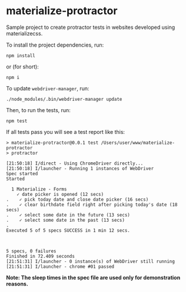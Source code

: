 # materialize-protractor
Sample project to create protractor tests in websites developed using materializecss.

To install the project dependencies, run:

```
npm install
```

or (for short):

```
npm i
```

To update `webdriver-manager`, run:

```
./node_modules/.bin/webdriver-manager update
```

Then, to run the tests, run:

```
npm test
```

If all tests pass you will see a test report like this:

```
> materialize-protractor@0.0.1 test /Users/user/www/materialize-protractor
> protractor

[21:50:18] I/direct - Using ChromeDriver directly...
[21:50:18] I/launcher - Running 1 instances of WebDriver
Spec started
Started

  1 Materialize - Forms
    ✓ date picker is opened (12 secs)
.    ✓ pick today date and close date picker (16 secs)
.    ✓ clear birthdate field right after picking today's date (18 secs)
.    ✓ select some date in the future (13 secs)
.    ✓ select some date in the past (13 secs)
.
Executed 5 of 5 specs SUCCESS in 1 min 12 secs.



5 specs, 0 failures
Finished in 72.409 seconds
[21:51:31] I/launcher - 0 instance(s) of WebDriver still running
[21:51:31] I/launcher - chrome #01 passed
```

**Note: The sleep times in the spec file are used only for demonstration reasons.**
